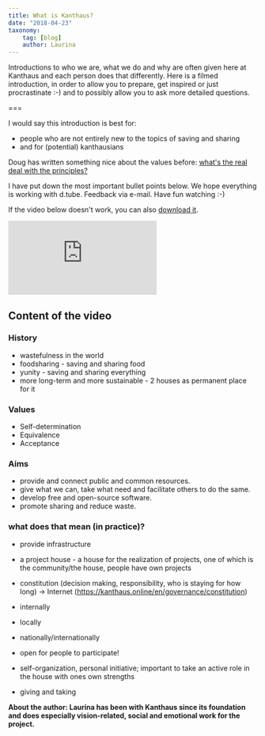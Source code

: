```yaml
---
title: What is Kanthaus?
date: "2018-04-23"
taxonomy:
    tag: [blog]
    author: Laurina
---
```


Introductions to who we are, what we do and why are often given here at Kanthaus and each person does that differently. Here is a filmed introduction, in order to allow you to prepare, get inspired or just procrastinate :-) and to possibly allow you to ask more detailed questions.

===

I would say this introduction is best for:
- people who are not entirely new to the topics of saving and sharing
- and for (potential) kanthausians

Doug has written something nice about the values before: [what's the real deal with the principles?](/governance/governancefaq)

I have put down the most important bullet points below. We hope everything is working with d.tube. Feedback via e-mail.
Have fun watching :-)

If the video below doesn't work, you can also [download it](https://cloud.kanthaus.online/s/gQDA9CL8oaZkdtt).

<div class="grav-youtube">
    <iframe src="https://emb.d.tube/#!/kanthaus/ibv3q9vr" frameborder="0" allowfullscreen></iframe>
</div>

## Content of the video
### History
- wastefulness in the world
- foodsharing - saving and sharing food
- yunity - saving and sharing everything
- more long-term and more sustainable - 2 houses as permanent place for it

### Values
- Self-determination
- Equivalence
- Acceptance

### Aims
- provide and connect public and common resources.
- give what we can, take what need and facilitate others to do the same.
- develop free and open-source software.
- promote sharing and reduce waste.

### what does that mean (in practice)?
- provide infrastructure
- a project house - a house for the realization of projects, one of which is the community/the house, people have own projects
- constitution (decision making, responsibility, who is staying for how long)
  -> Internet (https://kanthaus.online/en/governance/constitution)
- internally
- locally
- nationally/internationally

- open for people to participate!
- self-organization, personal initiative; important to take an active role in the house with ones own strengths
- giving and taking

**About the author: Laurina has been with Kanthaus since its foundation and does especially vision-related, social and emotional work for the project.**
